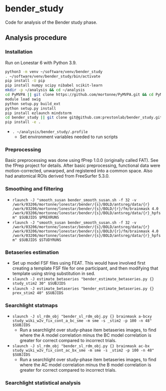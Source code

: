 # bender_study
Code for analysis of the Bender study phase.

## Analysis procedure

### Installation

Run on Lonestar 6 with Python 3.9.

```bash
python3 -m venv ~/software/venv/bender_study
. ~/software/venv/bender_study/bin/activate
pip install -U pip
pip install numpy scipy nibabel scikit-learn
mkdir -p ~/analysis && cd ~/analysis
cd PyMVPA || git clone https://github.com/mortonne/PyMVPA.git && cd PyMVPA
module load swig
python setup.py build_ext
python setup.py install
pip install ezlaunch mindstorm
cd bender_study || git clone git@github.com:prestonlab/bender_study.git && cd bender_study
pip install -e .
```

* `. ~/analysis/bender_study/.profile`
  * Set environment variables needed to run scripts

### Preprocessing

Basic preprocessing was done using fPrep 1.0.0 (originally called FAT). See the fPrep project for details. After basic preprocessing, functional data were motion-corrected, unwarped, and registered into a common space. Also had anatomical ROIs derived from FreeSurfer 5.3.0.

### Smoothing and filtering

* `rlaunch -J "smooth_susan bender_smooth_susan.sh -f 32 -v /work/03206/mortonne/lonestar/bender/{s}/BOLD/antsreg/data/{r} /work/03206/mortonne/lonestar/bender/{s}/BOLD/{r}/fm/brainmask 4.0 /work/03206/mortonne/lonestar/bender/{s}/BOLD/antsreg/data/{r}_hpfsm" $SUBJIDS $PREXRUNS`
* `rlaunch -J "smooth_susan bender_smooth_susan.sh -f 32 -v /work/03206/mortonne/lonestar/bender/{s}/BOLD/antsreg/data/{r} /work/03206/mortonne/lonestar/bender/{s}/BOLD/{r}/fm/brainmask 4.0 /work/03206/mortonne/lonestar/bender/{s}/BOLD/antsreg/data/{r}_hpfsm" $SUBJIDS $STUDYRUNS`

### Betaseries estimation

* Set up model FSF files using FEAT. This would have involved first creating a template FSF file for one participant, and then modifying that template using string substitution in sed.
* `slaunch -J estimate_betaseries "bender_estimate_betaseries.py {} study_stim2 30" $SUBJIDS`
* `slaunch -J estimate_betaseries "bender_estimate_betaseries.py {} prex_stim2 40" $SUBJIDS`

### Searchlight statmaps
* `slaunch -J sl_rdm_obj "bender_sl_rdm_obj.py {} brainmask a-bcxy study_wiki_w2v_fix_cont_a_bc_sme -m sme -s _stim2 -p 100 -n 48" $SUBJIDS`
  * Run a searchlight over study-phase item betaseries images, to find where the A model correlation minus the BC model correlation is greater for correct compared to incorrect trials. 
* `slaunch -J sl_rdm_obj "bender_sl_rdm_obj.py {} brainmask ac-bx study_wiki_w2v_fix_cont_ac_bx_sme -m sme -s _stim2 -p 100 -n 48" $SUBJIDS`
  * Run a searchlight over study-phase item betaseries images, to find where the AC model correlation minus the B model correlation is greater for correct compared to incorrect trials.

### Searchlight statistical analysis
